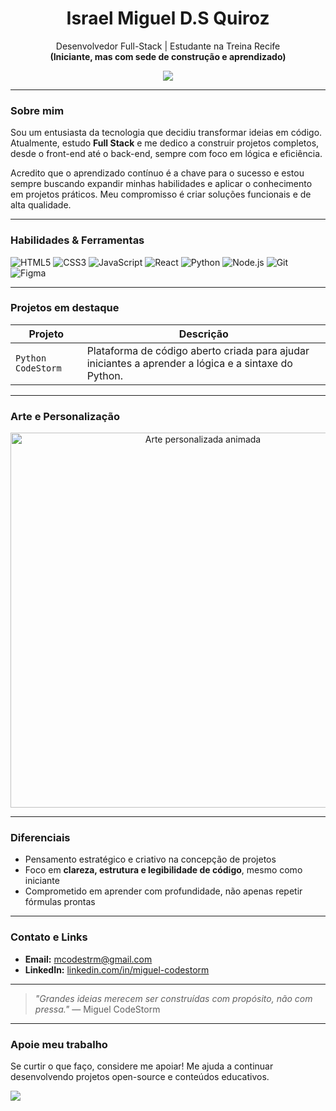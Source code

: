 <h1 align="center">Israel Miguel D.S Quiroz</h1>
<p align="center">
  Desenvolvedor Full-Stack | Estudante na Treina Recife
  <br><strong>(Iniciante, mas com sede de construção e aprendizado)</strong>
</p>

<p align="center">
  <img src="https://github-readme-stats.vercel.app/api?username=Miguel-CodeStorm&show_icons=true&theme=radical" />
</p>

---

### Sobre mim

Sou um entusiasta da tecnologia que decidiu transformar ideias em código. Atualmente, estudo **Full Stack** e me dedico a construir projetos completos, desde o front-end até o back-end, sempre com foco em lógica e eficiência.

Acredito que o aprendizado contínuo é a chave para o sucesso e estou sempre buscando expandir minhas habilidades e aplicar o conhecimento em projetos práticos. Meu compromisso é criar soluções funcionais e de alta qualidade.

---

### Habilidades & Ferramentas

![HTML5](https://img.shields.io/badge/HTML5-E34F26?style=flat&logo=html5&logoColor=white)
![CSS3](https://img.shields.io/badge/CSS3-1572B6?style=flat&logo=css3&logoColor=white)
![JavaScript](https://img.shields.io/badge/JavaScript-F7DF1E?style=flat&logo=javascript&logoColor=black)
![React](https://img.shields.io/badge/React-61DAFB?style=flat&logo=react&logoColor=black)
![Python](https://img.shields.io/badge/Python-3776AB?style=flat&logo=python&logoColor=white)
![Node.js](https://img.shields.io/badge/Node.js-339933?style=flat&logo=node.js&logoColor=white)
![Git](https://img.shields.io/badge/Git-F05032?style=flat&logo=git&logoColor=white)
![Figma](https://img.shields.io/badge/Figma-F24E1E?style=flat&logo=figma&logoColor=white)

---

### Projetos em destaque

| Projeto | Descrição |
|--------|-----------|
| `Python CodeStorm` | Plataforma de código aberto criada para ajudar iniciantes a aprender a lógica e a sintaxe do Python. |

---

### Arte e Personalização

<p align="center">
  <img src="https://raw.githubusercontent.com/MigueI-Codestorm/MigueI-Codestorm/refs/heads/main/assets/ezgif-6c7421c0e005a8.gif" width="600" alt="Arte personalizada animada" />
</p>

---

### Diferenciais

- Pensamento estratégico e criativo na concepção de projetos
- Foco em **clareza, estrutura e legibilidade de código**, mesmo como iniciante
- Comprometido em aprender com profundidade, não apenas repetir fórmulas prontas

---

### Contato e Links

- **Email:** [mcodestrm@gmail.com](mailto:contato@codestrm.com.br)
- **LinkedIn:** [linkedin.com/in/miguel-codestorm](https://www.linkedin.com/in/miguel-codestorm)

---

> *"Grandes ideias merecem ser construídas com propósito, não com pressa."*
> — Miguel CodeStorm

---

### Apoie meu trabalho

Se curtir o que faço, considere me apoiar! Me ajuda a continuar desenvolvendo projetos open-source e conteúdos educativos.

<p align="left">
  <a href="https://buymeacoffee.com/miguelcodestorm" target="_blank">
    <img src="https://img.shields.io/badge/Buy%20me%20a%20coffee-FF813F?style=for-the-badge&logo=buy-me-a-coffee&logoColor=white" />
  </a>
</p>
